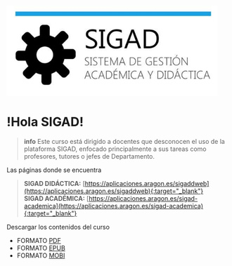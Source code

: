 ![logo SIGAD](https://raw.githubusercontent.com/catedu/curso-basico-sigad/master/img/SIGAD.png)   
# !Hola SIGAD! 
>**info**
> Este curso está dirigido a docentes que desconocen el uso de la plataforma SIGAD,  enfocado principalmente a sus tareas como profesores, tutores o jefes de Departamento.   

Las páginas donde se encuentra  
  > **SIGAD DIDÁCTICA:**  [https://aplicaciones.aragon.es/sigaddweb](https://aplicaciones.aragon.es/sigaddweb){:target="_blank"}  
  > **SIGAD ACADÉMICA:**  [https://aplicaciones.aragon.es/sigad-academica](https://aplicaciones.aragon.es/sigad-academica){:target="_blank"}   
 >  
Descargar los contenidos del curso
* FORMATO [PDF](https://github.com/catedu/curso-basico-sigad/raw/gh-pages/mybook/curso-basico-sigad.pdf)
* FORMATO [EPUB](https://github.com/catedu/curso-basico-sigad/raw/gh-pages/mybook/curso-basico-sigad.epub)
* FORMATO [MOBI](https://github.com/catedu/curso-basico-sigad/raw/gh-pages/mybook/curso-basico-sigad.mobi)
